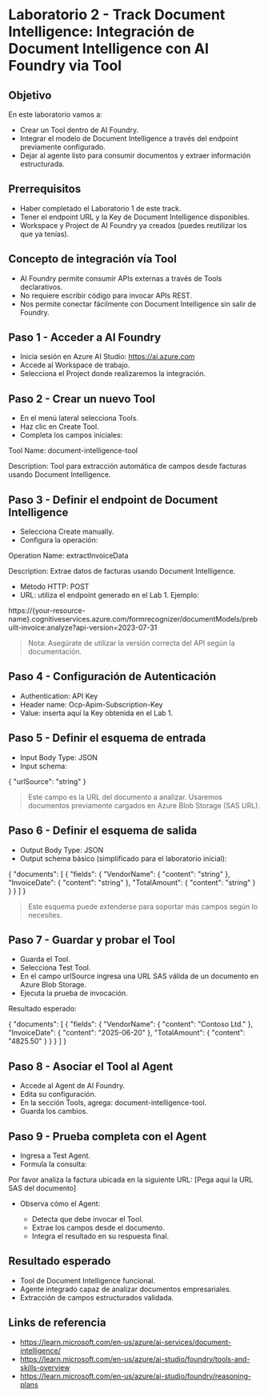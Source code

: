 # Laboratorio 2 - Track Document Intelligence: Integración de Document Intelligence con AI Foundry via Tool

## Objetivo

En este laboratorio vamos a:

- Crear un Tool dentro de AI Foundry.
- Integrar el modelo de Document Intelligence a través del endpoint previamente configurado.
- Dejar al agente listo para consumir documentos y extraer información estructurada.

## Prerrequisitos

- Haber completado el Laboratorio 1 de este track.
- Tener el endpoint URL y la Key de Document Intelligence disponibles.
- Workspace y Project de AI Foundry ya creados (puedes reutilizar los que ya tenías).

## Concepto de integración vía Tool

- AI Foundry permite consumir APIs externas a través de Tools declarativos.
- No requiere escribir código para invocar APIs REST.
- Nos permite conectar fácilmente con Document Intelligence sin salir de Foundry.

## Paso 1 - Acceder a AI Foundry

- Inicia sesión en Azure AI Studio: https://ai.azure.com
- Accede al Workspace de trabajo.
- Selecciona el Project donde realizaremos la integración.

## Paso 2 - Crear un nuevo Tool

- En el menú lateral selecciona Tools.
- Haz clic en Create Tool.
- Completa los campos iniciales:

Tool Name: document-intelligence-tool

Description: Tool para extracción automática de campos desde facturas usando Document Intelligence.

## Paso 3 - Definir el endpoint de Document Intelligence

- Selecciona Create manually.
- Configura la operación:

Operation Name: extractInvoiceData

Description: Extrae datos de facturas usando Document Intelligence.

- Método HTTP: POST
- URL: utiliza el endpoint generado en el Lab 1. Ejemplo:

https://{your-resource-name}.cognitiveservices.azure.com/formrecognizer/documentModels/prebuilt-invoice:analyze?api-version=2023-07-31

> Nota: Asegúrate de utilizar la versión correcta del API según la documentación.

## Paso 4 - Configuración de Autenticación

- Authentication: API Key
- Header name: Ocp-Apim-Subscription-Key
- Value: inserta aquí la Key obtenida en el Lab 1.

## Paso 5 - Definir el esquema de entrada

- Input Body Type: JSON
- Input schema:

{
  "urlSource": "string"
}

> Este campo es la URL del documento a analizar. Usaremos documentos previamente cargados en Azure Blob Storage (SAS URL).

## Paso 6 - Definir el esquema de salida

- Output Body Type: JSON
- Output schema básico (simplificado para el laboratorio inicial):

{
  "documents": [
    {
      "fields": {
        "VendorName": {
          "content": "string"
        },
        "InvoiceDate": {
          "content": "string"
        },
        "TotalAmount": {
          "content": "string"
        }
      }
    }
  ]
}

> Este esquema puede extenderse para soportar más campos según lo necesites.

## Paso 7 - Guardar y probar el Tool

- Guarda el Tool.
- Selecciona Test Tool.
- En el campo urlSource ingresa una URL SAS válida de un documento en Azure Blob Storage.
- Ejecuta la prueba de invocación.

Resultado esperado:

{
  "documents": [
    {
      "fields": {
        "VendorName": { "content": "Contoso Ltd." },
        "InvoiceDate": { "content": "2025-06-20" },
        "TotalAmount": { "content": "4825.50" }
      }
    }
  ]
}

## Paso 8 - Asociar el Tool al Agent

- Accede al Agent de AI Foundry.
- Edita su configuración.
- En la sección Tools, agrega: document-intelligence-tool.
- Guarda los cambios.

## Paso 9 - Prueba completa con el Agent

- Ingresa a Test Agent.
- Formula la consulta:

Por favor analiza la factura ubicada en la siguiente URL: [Pega aquí la URL SAS del documento]

- Observa cómo el Agent:

  - Detecta que debe invocar el Tool.
  - Extrae los campos desde el documento.
  - Integra el resultado en su respuesta final.

## Resultado esperado

- Tool de Document Intelligence funcional.
- Agente integrado capaz de analizar documentos empresariales.
- Extracción de campos estructurados validada.

## Links de referencia

- https://learn.microsoft.com/en-us/azure/ai-services/document-intelligence/
- https://learn.microsoft.com/en-us/azure/ai-studio/foundry/tools-and-skills-overview
- https://learn.microsoft.com/en-us/azure/ai-studio/foundry/reasoning-plans
